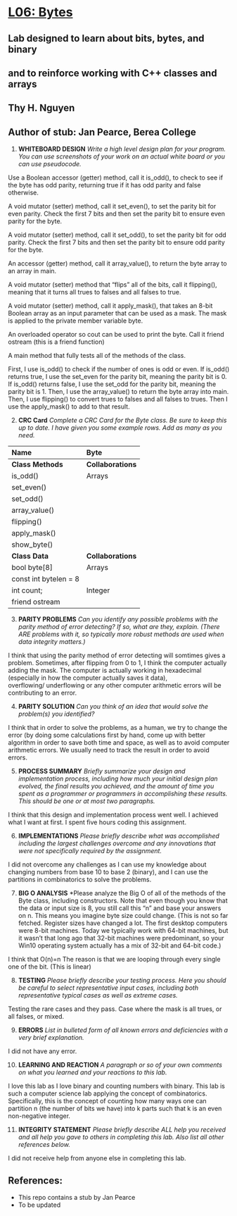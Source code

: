# [L06: Bytes](https://docs.google.com//document/d/1BvbnKcN1xBYoNIQrv0XQOFmafxjr9o1LsGloj9gAp-Q/edit#heading=h.c1x99npetnfu)

## Lab designed to learn about bits, bytes, and binary
## and to reinforce working with C++ classes and arrays

## Thy H. Nguyen
## Author of stub: Jan Pearce, Berea College

1. **WHITEBOARD DESIGN**
*Write a high level design plan for your program.
You can use screenshots of your work on an actual white board 
or you can use pseudocode.*

Use a Boolean accessor (getter) method, call it is_odd(), to check to see if the byte has odd parity, 
returning true if it has odd parity and false otherwise. 

A void mutator (setter) method, call it set_even(), to set the parity bit for even parity.
Check the first 7 bits and then set the parity bit to ensure even parity for the byte.

A void mutator (setter) method, call it set_odd(), to set the parity bit for odd parity. 
Check the first 7 bits and then set the parity bit to ensure odd parity for the byte.

An accessor (getter) method, call it array_value(), to return the byte array to an array in main.

A void mutator (setter) method that “flips” all of the bits, call it flipping(),
meaning that it turns all trues to falses and all falses to true.

A void mutator (setter) method, call it apply_mask(), that takes an 8-bit Boolean array as an input parameter 
that can be used as a mask. The mask is applied to the private member variable byte. 

An overloaded operator so cout can be used to print the byte. Call it friend ostream (this is a friend function)

A main method that fully tests all of the methods of the class.

First, I use is_odd() to check if the number of ones is odd or even. 
If is_odd() returns true, I use the set_even for the parity bit, meaning the parity bit is 0.
If is_odd() returns false, I use the set_odd for the parity bit, meaning the parity bit is 1.
Then, I use the array_value() to return the byte array into main.
Then, I use flipping() to convert trues to falses and all falses to trues.
Then I use the apply_mask() to add to that result. 

2. **CRC Card**
*Complete a CRC Card for the Byte class. Be sure to keep this up to date.
I have given you some example rows. Add as many as you need.*

| **Name**                       | **Byte**  
| :----------------------------- | :-------------------------- 
| **Class Methods**              | **Collaborations** 
| is_odd()                       |  Arrays  
| set_even()                     |	
| set_odd()                      |
| array_value()
| flipping()
| apply_mask() 
| show_byte()                    |
| **Class Data**                 |  **Collaborations**  
| bool byte[8]                   |  Arrays 
| const int bytelen = 8          |      
| int count;                     |  Integer
| friend ostream

3. **PARITY PROBLEMS**
*Can you identify any possible problems with the parity method 
of error detecting? If so, what are they, explain. 
(There ARE problems with it, so typically more robust methods 
are used when data integrity matters.)*

I think that using the parity method of error detecting will somtimes gives a problem. 
Sometimes, after flipping from 0 to 1, I think the computer actually adding the mask. 
The computer is actually working in hexadecimal (especially in how the computer actually saves it data),  
overflowing/ underflowing or any other computer arithmetic errors will be contributing to an error.

4. **PARITY SOLUTION**
*Can you think of an idea that would solve the problem(s) you identified?*

I think that in order to solve the problems, as a human, 
we try to change the error (by doing some calculations first by hand, 
come up with better algorithm in order to save both time and space, 
as well as to avoid computer arithmetic errors. We usually need to track the result in order to avoid errors.

5. **PROCESS SUMMARY**
*Briefly summarize your design and implementation process, 
including how much your initial design plan evolved, 
the final results you achieved, and the amount of time you spent 
as a programmer or programmers in accomplishing these results. 
This should be one or at most two paragraphs.*

I think that this design and implementation process went well. I achieved what I want at first.
I spent five hours coding this assignment.

6. **IMPLEMENTATIONS**
*Please briefly describe what was accomplished including 
the largest challenges overcome and any innovations that were not 
specifically required by the assignment.*

I did not overcome any challenges as I can use my knowledge about changing numbers from base 10 to base 2 (binary),
and I can use the partitions in combinatorics to solve the problems.

7. **BIG O ANALYSIS**
*Please analyze the Big O of all of the methods of the Byte class, 
including constructors. Note that even though you know that the data 
or input size is 8, you still call this “n” and base your answers on n. 
This means you imagine byte size could change. 
(This is not so far fetched. Register sizes have changed a lot. 
The first desktop computers were 8-bit machines. 
Today we typically work with 64-bit machines, 
but it wasn’t that long ago that 32-bit machines were predominant, 
so your Win10 operating system actually has a mix of 32-bit 
and 64-bit code.)

I think that O(n)=n The reason is that we are looping through every single one of the bit.
(This is linear)

8. **TESTING**
*Please briefly describe your testing process. 
Here you should be careful to select representative input cases, 
including both representative typical cases as well as extreme cases.*

Testing the rare cases and they pass.
Case where the mask is all trues, or all falses, or mixed.

9. **ERRORS**
*List in bulleted form of all known errors 
and deficiencies with a very brief explanation.*


I did not have any error.

10. **LEARNING AND REACTION**
*A paragraph or so of your own comments 
on what you learned and your reactions to this lab.*

I love this lab as I love binary and counting numbers with binary.
This lab is such a computer science lab applying the concept of combinatorics. 
Specifically, this is the concept of counting how many ways one can partition n (the number of bits we have) 
into k parts such that k is an even non-negative integer.

11. **INTEGRITY STATEMENT**
*Please briefly describe ALL help you received and 
all help you gave to others in completing this lab.
Also list all other references below.*

I did not receive help from anyone else in completing this lab.

## References:
- This repo contains a stub by Jan Pearce
- To be updated